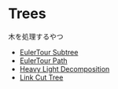 # Trees

木を処理するやつ

- [EulerTour Subtree](./euler_tour_subtree.md)
- [EulerTour Path](./euler_tour_path.md)
- [Heavy Light Decomposition](./heavy_light_decomposition.md)
- [Link Cut Tree](./link_cut_tree.md)
